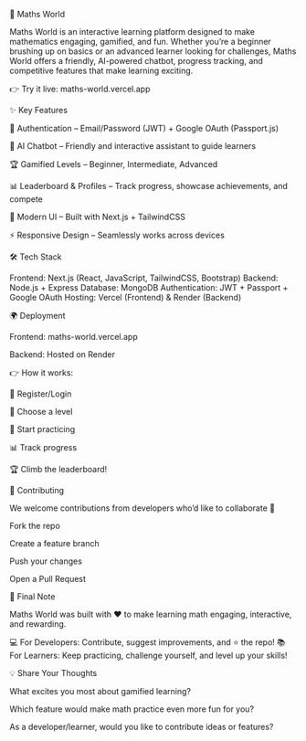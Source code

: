 📘 Maths World


Maths World is an interactive learning platform designed to make mathematics engaging, gamified, and fun. Whether you’re a beginner brushing up on basics or an advanced learner looking for challenges, Maths World offers a friendly, AI-powered chatbot, progress tracking, and competitive features that make learning exciting.


👉 Try it live: maths-world.vercel.app

✨ Key Features

🔐 Authentication – Email/Password (JWT) + Google OAuth (Passport.js)

🤖 AI Chatbot – Friendly and interactive assistant to guide learners

🏆 Gamified Levels – Beginner, Intermediate, Advanced

📊 Leaderboard & Profiles – Track progress, showcase achievements, and compete

🎨 Modern UI – Built with Next.js + TailwindCSS

⚡ Responsive Design – Seamlessly works across devices

🛠 Tech Stack

Frontend: Next.js (React, JavaScript, TailwindCSS, Bootstrap)
Backend: Node.js + Express
Database: MongoDB
Authentication: JWT + Passport + Google OAuth
Hosting: Vercel (Frontend) & Render (Backend)

🌍 Deployment

Frontend: maths-world.vercel.app

Backend: Hosted on Render

👉 How it works:

🔑 Register/Login

🎯 Choose a level

📝 Start practicing

📊 Track progress

🏆 Climb the leaderboard!

🤝 Contributing

We welcome contributions from developers who’d like to collaborate 🚀

Fork the repo

Create a feature branch

Push your changes

Open a Pull Request

🙏 Final Note

Maths World was built with ❤️ to make learning math engaging, interactive, and rewarding.

💻 For Developers: Contribute, suggest improvements, and ⭐ the repo!
📚 For Learners: Keep practicing, challenge yourself, and level up your skills!

💡 Share Your Thoughts

What excites you most about gamified learning?

Which feature would make math practice even more fun for you?

As a developer/learner, would you like to contribute ideas or features?
